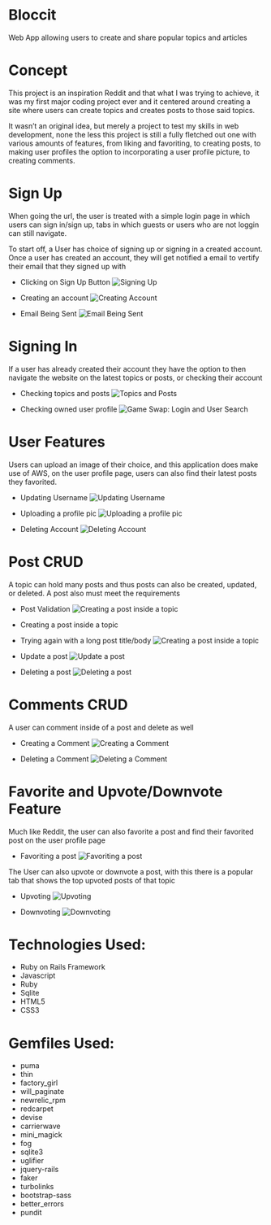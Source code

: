 # Bloccit 

Web App allowing users to create and share popular topics and articles

# Concept

This project is an inspiration Reddit and that what I was trying to achieve, it was my first major coding project ever and it centered around creating a site where users can create topics and creates posts to those said topics.

It wasn’t an original idea, but merely a project to test my skills in web development, none the less this project is still a fully fletched out one with various amounts of features, from liking and favoriting, to creating posts, to making user profiles the option to incorporating a user profile picture, to creating comments.

# Sign Up

When going the url, the user is treated with a simple login page in which users can sign in/sign up, tabs in which guests or users who are not loggin can still navigate.

To start off, a User has choice of signing up or signing in a created account.
Once a user has created an account, they will get notified a email to vertify their email that they signed up with

* Clicking on Sign Up Button
![Signing Up](/gifs/signing-up.gif "Signing Up")

* Creating an account
![Creating Account](/gifs/creating-account.gif "Creating an account")

* Email Being Sent
![Email Being Sent](/gifs/email-sent.gif "Email Being Sent")

# Signing In

If a user has already created their account they have the option to then navigate the website on the latest topics or posts, or checking their account

* Checking topics and posts
![Topics and Posts](/gifs/topics-and-posts.gif "Topics and Posts")

* Checking owned user profile
![Game Swap: Login and User Search](/gifs/user-profile.gif "Login and User Searchh")

# User Features

Users can upload an image of their choice, and this application does make use of AWS, on the user profile page, users can also find their latest posts they favorited.

* Updating Username
![Updating Username](/gifs/updating-username.gif "Updating Username")

* Uploading a profile pic
![Uploading a profile pic](/gifs/uploading-image.gif "Uploading a profile pic")

* Deleting Account
![Deleting Account](/gifs/delete-account.gif "Deleting Account")


# Post CRUD

A topic can hold many posts and thus posts can also be created, updated, or deleted. A post also must meet the requirements 

* Post Validation
![Creating a post inside a topic](/gifs/Post-require.gif "Creating a post inside a topic")


* Creating a post inside a topic
- Trying again with a long post title/body
![Creating a post inside a topic](/gifs/create-post.gif "Creating a post inside a topic")

* Update a post
![Update a post](/gifs/edit-post.gif "Login and User Searchh")

* Deleting a post
![Deleting a post](/gifs/delete-post.gif "Deleting a post")


# Comments CRUD

A user can comment inside of a post and delete as well

* Creating a Comment
![Creating a Comment](/gifs/create-comment.gif "Creating a Comment")

* Deleting a Comment
![Deleting a Comment](/gifs/delete-comment.gif "Deleting a Comment")

# Favorite and Upvote/Downvote Feature

Much like Reddit, the user can also favorite a post and find their favorited post on the user profile page

* Favoriting a post
![Favoriting a post](/gifs/favorite-post.gif "Favoriting a post")

The User can also upvote or downvote a post, with this there is a popular tab that shows the top upvoted posts of that topic

* Upvoting
![Upvoting](/gifs/Upvoting.gif "Upvoting")

* Downvoting
![Downvoting](/gifs/Downvote.gif "Downvoting")

# Technologies Used:

- Ruby on Rails Framework
- Javascript
- Ruby
- Sqlite
- HTML5
- CSS3


# Gemfiles Used:

- puma
- thin
- factory_girl
- will_paginate
- newrelic_rpm
- redcarpet
- devise
- carrierwave
- mini_magick
- fog
- sqlite3
- uglifier
- jquery-rails
- faker
- turbolinks
- bootstrap-sass
- better_errors
- pundit